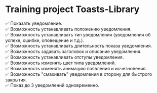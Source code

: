 # Training project Toasts-Library

✅ Показать уведомление.  
✅ Возможность устанавливать положению уведомления.  
✅ Возможность устанавливать тип уведомления (уведомления об успехе, ошибке, оповещение и т.д.).  
✅ Возможность устанавливать длительность показа уведомления.  
✅ Возможность задавать заголовок и описание уведомления.  
✅ Возможность устанавливать отступы уведомления.  
✅ Возможность изменять цвет типа уведомлений.  
✅ Возможность изменять анимацию появления и исчезновения.  
✅ Возможность "смахивать" уведомления в сторону для быстрого закрытия.  
✅ Показ до 3 уведомлений одновременно.  
